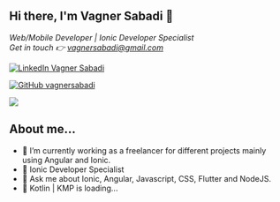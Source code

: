 <h2> Hi there, I'm Vagner Sabadi 👋</h2>
<p><em>Web/Mobile Developer | Ionic Developer Specialist </br>
Get in touch 👉 <a href="mailto:vagnersabadi@gmail.com" target="_blank">vagnersabadi@gmail.com</a></em></p>

[![LinkedIn Vagner Sabadi](https://img.shields.io/badge/LinkedIn-0077B5?style=for-the-badge&logo=linkedin&logoColor=white)](https://www.linkedin.com/in/vagner-sabadi/)

[![GitHub vagnersabadi](https://img.shields.io/github/followers/vagnersabadi?label=follow&style=social)](https://github.com/vagnersabadi)


![](https://lh3.googleusercontent.com/drive-viewer/AFGJ81q61rmKjEPaSxeFUPa9lWv1tN2yJHvYKuZ5Tco3BWGX1XEaEFnEx_OpfYzdIZ3O9eEmAdj5xqYBvUCrTXnfsXLNQ6HOpw=s2560)


## About me...  

- 🔭 I’m currently working as a freelancer for different projects mainly using Angular and Ionic.
- 🥇 Ionic Developer Specialist
- 💬 Ask me about Ionic, Angular, Javascript, CSS, Flutter and NodeJS.
- 👀 Kotlin | KMP is loading...

